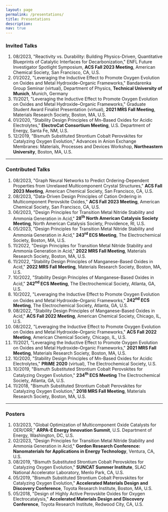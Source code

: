 ```yaml
---
layout: page
permalink: /presentations/
title: Presentations
description:
nav: true
---
```


### Invited Talks

1. 08/2023, "Reactivity vs. Durability: Building Physics-Driven, Quantitative Blueprints of Catalytic Interfaces for Decarbonization," ENFL Future Investigator Spotlight Symposium, **ACS Fall 2023 Meeting**, American Chemical Society, San Francisco, CA, U.S.
1. 01/2022, "Leveraging the Inductive Effect to Promote Oxygen Evolution on Oxides and Metal Hydroxide–Organic Frameworks," Bandarenka Group Seminar (virtual), Department of Physics, **Technical University of Munich**, Munich, Germany
1. 11/2021, "Leveraging the Inductive Effect to Promote Oxygen Evolution on Oxides and Metal Hydroxide–Organic Frameworks," Graduate Student Award Finalist Presentation (virtual), **2021 MRS Fall Meeting**, Materials Research Society, Boston, MA, U.S.
1. 01/2020, "Stability Design Principles of Mn-Based Oxides for Acidic Electrolytes," **ElectroCat Consortium Meeting**, U.S. Department of Energy, Santa Fe, NM, U.S.
1. 12/2019, "Bismuth Substituted Strontium Cobalt Perovskites for Catalyzing Oxygen Evolution," Advances in Anion Exchange Membranes: Materials, Processes and Devices Workshop, **Northeastern University**, Boston, MA, U.S.

---

### Contributed Talks

1. 08/2023, "Graph Neural Networks to Predict Ordering-Dependent Properties from Unrelaxed Multicomponent Crystal Structures," **ACS Fall 2023 Meeting**, American Chemical Society, San Francisco, CA, U.S.
1. 08/2023, "Data-Driven Design Principles of Cation Ordering in Multicomponent Perovskite Oxides," **ACS Fall 2023 Meeting**, American Chemical Society, San Francisco, CA, U.S.
1. 06/2023, "Design Principles for Transition Metal Nitride Stability and Ammonia Generation in Acid," **28<sup>th</sup> North American Catalysis Society Meeting**, North American Catalysis Society, Providence, RI, U.S.
1. 05/2023, "Design Principles for Transition Metal Nitride Stability and Ammonia Generation in Acid," **243<sup>rd</sup> ECS Meeting**, The Electrochemical Society, Boston, MA, U.S.
1. 11/2022, "Design Principles for Transition Metal Nitride Stability and Ammonia Generation in Acid," **2022 MRS Fall Meeting**, Materials Research Society, Boston, MA, U.S.
1. 11/2022, "Stability Design Principles of Manganese-Based Oxides in Acid," **2022 MRS Fall Meeting**, Materials Research Society, Boston, MA, U.S.
1. 10/2022, "Stability Design Principles of Manganese-Based Oxides in Acid," **242<sup>nd</sup> ECS Meeting**, The Electrochemical Society, Atlanta, GA, U.S.
1. 10/2022, "Leveraging the Inductive Effect to Promote Oxygen Evolution on Oxides and Metal Hydroxide–Organic Frameworks," **242<sup>nd</sup> ECS Meeting**, The Electrochemical Society, Atlanta, GA, U.S.
1. 08/2022, "Stability Design Principles of Manganese-Based Oxides in Acid," **ACS Fall 2022 Meeting**, American Chemical Society, Chicago, IL, U.S.
1. 08/2022, "Leveraging the Inductive Effect to Promote Oxygen Evolution on Oxides and Metal Hydroxide–Organic Frameworks," **ACS Fall 2022 Meeting**, American Chemical Society, Chicago, IL, U.S.
1. 11/2021, "Leveraging the Inductive Effect to Promote Oxygen Evolution on Oxides and Metal Hydroxide–Organic Frameworks," **2021 MRS Fall Meeting**, Materials Research Society, Boston, MA, U.S.
1. 10/2020, "Stability Design Principles of Mn-Based Oxides for Acidic Electrolytes," **PRiME 2020** (virtual), The Electrochemical Society, U.S.
1. 10/2019, "Bismuth Substituted Strontium Cobalt Perovskites for Catalyzing Oxygen Evolution," **234<sup>th</sup> ECS Meeting** The Electrochemical Society, Atlanta, GA, U.S.
1. 11/2018, "Bismuth Substituted Strontium Cobalt Perovskites for Catalyzing Oxygen Evolution," **2018 MRS Fall Meeting**, Materials Research Society, Boston, MA, U.S.

---

### Posters

1. 03/2023, "Global Optimization of Multicomponent Oxide Catalysts for OER/ORR," **ARPA-E Energy Innovation Summit**, U.S. Department of Energy, Washington, DC, U.S.
1. 02/2023, "Design Principles for Transition Metal Nitride Stability and Ammonia Generation in Acid," **Gordon Research Conference: Nanomaterials for Applications in Energy Technology**, Ventura, CA, U.S.
1. 08/2019, "Bismuth Substituted Strontium Cobalt Perovskites for Catalyzing Oxygen Evolution," **SUNCAT Summer Institute**, SLAC National Accelerator Laboratory, Menlo Park, CA, U.S.
1. 05/2019, "Bismuth Substituted Strontium Cobalt Perovskites for Catalyzing Oxygen Evolution," **Accelerated Materials Design and Discovery Conference**, Toyota Research Institute, Boston, MA, U.S.
1. 05/2018, "Design of Highly Active Perovskite Oxides for Oxygen Electrocatalysis," **Accelerated Materials Design and Discovery Conference**, Toyota Research Institute, Redwood City, CA, U.S.
